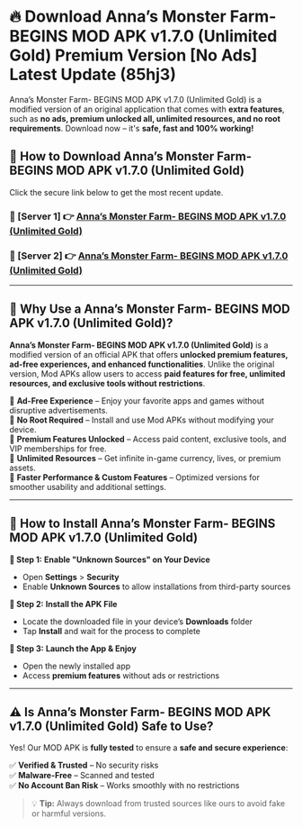 # 🔥 Download Anna’s Monster Farm- BEGINS MOD APK v1.7.0 (Unlimited Gold) Premium Version [No Ads] Latest Update (85hj3) 

Anna’s Monster Farm- BEGINS MOD APK v1.7.0 (Unlimited Gold) is a modified version of an original application that comes with **extra features**, such as **no ads, premium unlocked all, unlimited resources, and no root requirements**. Download now – it's **safe, fast and 100% working!**

## **📱 How to Download Anna’s Monster Farm- BEGINS MOD APK v1.7.0 (Unlimited Gold)**  

Click the secure link below to get the most recent update.  

 ### **📌 [Server 1] 👉** [Anna’s Monster Farm- BEGINS MOD APK v1.7.0 (Unlimited Gold)](https://apkcomod.com?title=Anna’s_Monster_Farm-_BEGINS_MOD_APK_v1.7.0_(Unlimited_Gold))

 ### **📌 [Server 2] 👉** [Anna’s Monster Farm- BEGINS MOD APK v1.7.0 (Unlimited Gold)](https://apkcomod.com?title=Anna’s_Monster_Farm-_BEGINS_MOD_APK_v1.7.0_(Unlimited_Gold))

---

## **🤖 Why Use a Anna’s Monster Farm- BEGINS MOD APK v1.7.0 (Unlimited Gold)?**  

**Anna’s Monster Farm- BEGINS MOD APK v1.7.0 (Unlimited Gold)** is a modified version of an official APK that offers **unlocked premium features, ad-free experiences, and enhanced functionalities**. Unlike the original version, Mod APKs allow users to access **paid features for free, unlimited resources, and exclusive tools without restrictions**.

🔽 **Ad-Free Experience** – Enjoy your favorite apps and games without disruptive advertisements.  
🔽 **No Root Required** – Install and use Mod APKs without modifying your device.  
🔽 **Premium Features Unlocked** – Access paid content, exclusive tools, and VIP memberships for free.  
🔽 **Unlimited Resources** – Get infinite in-game currency, lives, or premium assets.  
🔽 **Faster Performance & Custom Features** – Optimized versions for smoother usability and additional settings.  

---

## **🚀 How to Install Anna’s Monster Farm- BEGINS MOD APK v1.7.0 (Unlimited Gold)**  

**🔹 Step 1:** **Enable "Unknown Sources" on Your Device**  
- Open **Settings** > **Security**  
- Enable **Unknown Sources** to allow installations from third-party sources  

**🔹 Step 2:** **Install the APK File**  
- Locate the downloaded file in your device’s **Downloads** folder  
- Tap **Install** and wait for the process to complete  

**🔹 Step 3:** **Launch the App & Enjoy**  
- Open the newly installed app  
- Access **premium features** without ads or restrictions  

---

## **⚠️ Is Anna’s Monster Farm- BEGINS MOD APK v1.7.0 (Unlimited Gold) Safe to Use?**  

Yes! Our MOD APK is **fully tested** to ensure a **safe and secure experience**:

✅ **Verified & Trusted** – No security risks  
✅ **Malware-Free** – Scanned and tested  
✅ **No Account Ban Risk** – Works smoothly with no restrictions  

> 💡 **Tip:** Always download from trusted sources like ours to avoid fake or harmful versions.